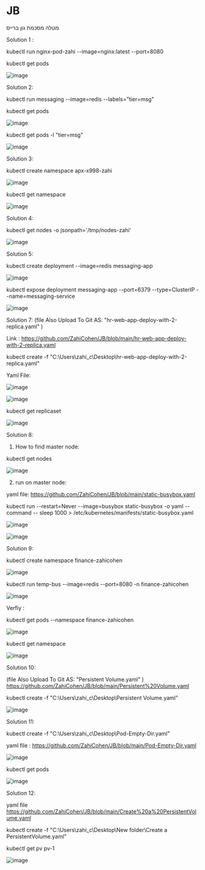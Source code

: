 # JB
מטלה מסכמת גון ברייס

Solution 1 : 

kubectl run nginx-pod-zahi --image=nginx:latest --port=8080

kubectl get pods

![image](https://user-images.githubusercontent.com/87436052/126072081-a24530b5-ae8f-4d1b-a7c2-557373c2a11b.png)

Solution 2:

kubectl run messaging --image=redis --labels="tier=msg"

kubectl get pods

![image](https://user-images.githubusercontent.com/87436052/126072138-335c774a-e041-4bbc-b32f-e35e893098b2.png)

kubectl get pods -l "tier=msg"

![image](https://user-images.githubusercontent.com/87436052/126072226-1f918e91-b3f8-4a20-b295-ca31e6198459.png)

Solution 3:

kubectl create namespace apx-x998-zahi

![image](https://user-images.githubusercontent.com/87436052/126072299-ac068b11-5c1d-484b-8df0-f753f3fb3eaf.png)

kubectl get namespace

![image](https://user-images.githubusercontent.com/87436052/126072318-edcb2d30-54f7-469a-9f7d-418764f35531.png)

Solution 4:

kubectl get nodes -o jsonpath='/tmp/nodes-zahi'

![image](https://user-images.githubusercontent.com/87436052/126060293-758bcbf2-3d9a-486d-a0cc-bc3d8afd172f.png)

Solution 5:

kubectl create deployment --image=redis messaging-app

![image](https://user-images.githubusercontent.com/87436052/126132818-8173501b-f3c3-4c93-b396-5a6d9205def1.png)

kubectl expose deployment messaging-app --port=6379 --type=ClusterIP --name=messaging-service

![image](https://user-images.githubusercontent.com/87436052/126132918-e87fd549-8208-4f93-beaa-95f74b94bd3a.png)

Solution 7:  (file Also Upload To Git AS: "hr-web-app-deploy-with-2-replica.yaml" )

Link : https://github.com/ZahiCohen/JB/blob/main/hr-web-app-deploy-with-2-replica.yaml

kubectl create -f "C:\Users\zahi_c\Desktop\hr-web-app-deploy-with-2-replica.yaml"

Yaml File:

![image](https://user-images.githubusercontent.com/87436052/126060656-9a3056d8-f09a-42f0-bc97-bfd9588f390e.png)

![image](https://user-images.githubusercontent.com/87436052/126060481-07243b43-6e2c-4f07-b8e2-903fa702c637.png)

kubectl get replicaset

![image](https://user-images.githubusercontent.com/87436052/126060491-84876acf-61a7-4358-b90c-9c853e621257.png)

Solution 8: 

1. How to find master node:  
 
kubectl get nodes

![image](https://user-images.githubusercontent.com/87436052/126146046-5bdfb40b-4c5c-4a06-8478-8e1526b69200.png)

2. run on master node:

yaml file: https://github.com/ZahiCohen/JB/blob/main/static-busybox.yaml

kubectl run --restart=Never --image=busybox static-busybox -o yaml --command -- sleep 1000 > /etc/kubernetes/manifests/static-busybox.yaml

![image](https://user-images.githubusercontent.com/87436052/126146250-911b55ec-53bf-458c-b549-ce64c2da9973.png)

![image](https://user-images.githubusercontent.com/87436052/126146404-b96ef533-0eef-48ee-afc8-204c31fe795c.png)

Solution 9:

kubectl create namespace finance-zahicohen

![image](https://user-images.githubusercontent.com/87436052/126065284-f059172b-18fa-4ce7-91f1-af07a5936aee.png)

kubectl run temp-bus --image=redis --port=8080 -n finance-zahicohen

![image](https://user-images.githubusercontent.com/87436052/126147707-7feb3026-efc6-4800-9bd7-4be768c67657.png)

Verfiy :

kubectl get pods --namespace finance-zahicohen

![image](https://user-images.githubusercontent.com/87436052/126147538-00e85029-e342-4d3e-a994-cb308bd05834.png)

kubectl get namespace

![image](https://user-images.githubusercontent.com/87436052/126065622-1ea08254-0faa-42e9-8ab8-8c8c230f8696.png)

Solution 10: 

(file Also Upload To Git AS: "Persistent Volume.yaml" ) https://github.com/ZahiCohen/JB/blob/main/Persistent%20Volume.yaml

kubectl create -f "C:\Users\zahi_c\Desktop\Persistent Volume.yaml"

![image](https://user-images.githubusercontent.com/87436052/126148054-cff72767-0f43-4088-b087-b48338d6a04b.png)

Solution 11:

kubectl create -f "C:\Users\zahi_c\Desktop\Pod-Empty-Dir.yaml"

yaml file : https://github.com/ZahiCohen/JB/blob/main/Pod-Empty-Dir.yaml

![image](https://user-images.githubusercontent.com/87436052/126150894-8e31eed7-cb17-43e4-8482-a5eac319df74.png)

kubectl get pods

![image](https://user-images.githubusercontent.com/87436052/126151003-4a7c055d-165c-47a3-9f19-bd43d725f672.png)

Solution 12:

yaml file https://github.com/ZahiCohen/JB/blob/main/Create%20a%20PersistentVolume.yaml

kubectl create -f "C:\Users\zahi_c\Desktop\New folder\Create a PersistentVolume.yaml"

kubectl get pv pv-1

![image](https://user-images.githubusercontent.com/87436052/126155929-c8fc49d9-d4d6-452a-a35d-1a2c5d914bb0.png)















